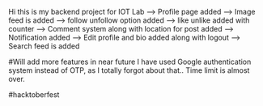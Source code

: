 Hi this is my backend project for IOT Lab
--> Profile page added
--> Image feed is added
--> follow unfollow option added 
--> like unlike added with counter
--> Comment system along with location for post added
--> Notification added
--> Edit profile and bio added along with logout
--> Search feed is added

#Will add  more features in near future
I have used Google authentication system instead of OTP, as I totally forgot about that..
Time limit is almost over.

#hacktoberfest
